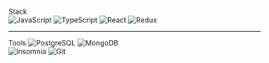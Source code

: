 Stack  
![JavaScript](https://img.shields.io/badge/javascript-000000.svg?style=for-the-badge&logo=javascript&logoColor=white)
![TypeScript](https://img.shields.io/badge/typescript-000000.svg?style=for-the-badge&logo=typescript&logoColor=white)
![React](https://img.shields.io/badge/react-000000.svg?style=for-the-badge&logo=react&logoColor=white) 
![Redux](https://img.shields.io/badge/Redux-000000?style=for-the-badge&logo=redux&logoColor=white)

---
Tools
![PostgreSQL](https://img.shields.io/badge/PostgreSQL-000000?style=for-the-badge&logo=postgresql&logoColor=white)
![MongoDB](https://img.shields.io/badge/MongoDB-000000?style=for-the-badge&logo=mongodb&logoColor=white)  
![Insomnia](https://img.shields.io/badge/Insomnia-000000?style=for-the-badge&logo=Insomnia&logoColor=white)
![Git](https://img.shields.io/badge/Git-000000?style=for-the-badge&logo=git&logoColor=white)
